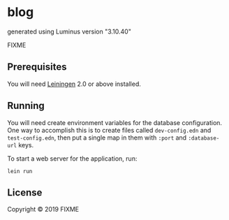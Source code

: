 # blog

generated using Luminus version "3.10.40"

FIXME

## Prerequisites

You will need [Leiningen][1] 2.0 or above installed.

[1]: https://github.com/technomancy/leiningen

## Running

You will need create environment variables for the database configuration. One way to accomplish this is to create files called `dev-config.edn` and `test-config.edn`, then put a single map in them with `:port` and `:database-url` keys.

To start a web server for the application, run:

    lein run 

## License

Copyright © 2019 FIXME
